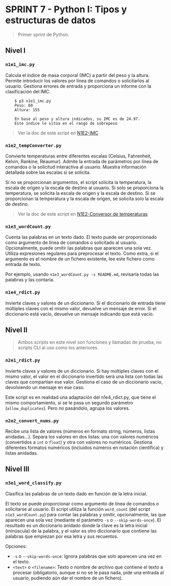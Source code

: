 # SPRINT 7 - Python I: Tipos y estructuras de datos
> Primer sprint de Python.

## Nivel I
### `n1e1_imc.py`
Calcula el índice de masa corporal (IMC) a partir del peso y la altura. Permite introducir los valores por línea de comandos o solicitarlos al usuario.  Gestiona errores de entrada y proporciona un informe con la clasificación del IMC.

        $ p3 n1e1_imc.py
        Peso: 60
        Altura: 155

        En base al peso y altura indicados, su IMC es de 24.97.
        Este índice le sitúa en el rango de sobrepeso

> Ver la doc de este script en [N1E2-IMC](./doc/n1e1_imc.md)

### `n1e2_tempConverter.py`
Convierte temperaturas entre diferentes escalas (Celsius, Fahrenheit, Kelvin, Rankine, Réaumur).  Admite la entrada de parámetros por línea de comandos o la solicitud interactiva al usuario.  Muestra información detallada sobre las escalas si se solicita.

Si no se proporcionan argumentos, el script solicita la temperatura, la escala de origen y la escala de destino al usuario. Si solo se proporciona la temperatura, se solicita la escala de origen y la escala de destino. Si se proporcionan la temperatura y la escala de origen, se solicita solo la escala de destino.

> Ver la doc de este script en [N1E2-Conversor de temperaturas](./doc/n1e2_tempConverter.md)

### `n1e3_wordCount.py`
Cuenta las palabras en un texto dado. El texto puede ser proporcionado como argumento de línea de comandos o solicitado al usuario. Opcionalmente, puede omitir las palabras que aparecen una sola vez. Utiliza expresiones regulares para preprocesar el texto. Como extra, si el argumento es el nombre de un fichero existente, lee este fichero como entrada de texto.

Por ejemplo, usando `n1e3_wordCount.py -s README.md`, revisaría todas las palabras y las contaría.

### `n1e4_rdict.py`
Invierte claves y valores de un diccionario. Si el diccionario de entrada tiene múltiples claves con el mismo valor, devuelve un mensaje de error. Si el diccionario está vacío, devuelve un mensaje indicando que está vacío.

## Nivel II

> Ambos scripts en este nivel son funciones y llamadas de prueba, no scripts CLI al uso como los anteriores.

### `n2e1_rdict.py`
Invierte claves y valores de un diccionario. Si hay múltiples claves con el mismo valor, el valor en el diccionario invertido será una lista con todas las claves que compartían ese valor.  Gestiona el caso de un diccionario vacío, devolviendo un mensaje en ese caso.

Este script es en realidad una adaptación del n1e4_rdict.py, que tiene el mismo comportamiento, si se le pasa un segundo parámetro (`allow_duplicates`). Pero no pasándolo, agrupa los valores.

### `n2e2_convert_nums.py`
Recibe una lista de valores (números en formato string, números, listas anidadas...).  Separa los valores en dos listas: una con valores numéricos (convertidos a `int` o `float`) y otra con valores no numéricos. Gestiona diferentes formatos numéricos (incluidos números en notación científica) y listas anidadas.

## Nivel III
### `n3e1_word_classify.py`

Clasifica las palabras de un texto dado en función de la letra inicial.

El texto se puede proporcionar como argumento de línea de comandos o solicitarse al usuario.  El script utiliza la función `word_count` (del script `n1e3_wordCount.py`) para contar las palabras y omitir, opcionalmente, las que aparecen una sola vez (mediante el parámetro `-s` o `--skip-words-once`).  El resultado es un diccionario anidado donde la clave es la letra inicial (minúscula) de la palabra, y el valor es otro diccionario que contiene las palabras que empiezan por esa letra y sus recuentos.

Opciones:

* `-s` o `--skip-words-once`: Ignora palabras que solo aparecen una vez en el texto.
* `<text>` o `<filename>`: Texto o nombre de archivo que contiene el texto a procesar (obligatorio, aunque si no se le pasa nada, pide una entrada al usuario, pudiendo aún dar el nombre de un fichero).
